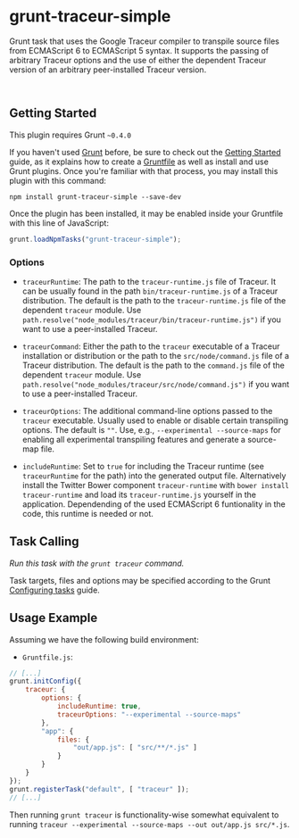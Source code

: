 
# grunt-traceur-simple

Grunt task that uses the Google Traceur compiler to transpile source
files from ECMAScript 6 to ECMAScript 5 syntax. It supports the passing
of arbitrary Traceur options and the use of either the dependent Traceur
version of an arbitrary peer-installed Traceur version.

<p/>
<img src="https://nodei.co/npm/grunt-traceur-simple.png?downloads=true&stars=true" alt=""/>

<p/>
<img src="https://david-dm.org/rse/grunt-traceur-simple.png" alt=""/>

## Getting Started

This plugin requires Grunt `~0.4.0`

If you haven't used [Grunt](http://gruntjs.com/)
before, be sure to check out the [Getting
Started](http://gruntjs.com/getting-started) guide, as it explains how
to create a [Gruntfile](http://gruntjs.com/sample-gruntfile) as well as
install and use Grunt plugins. Once you're familiar with that process,
you may install this plugin with this command:

```shell
npm install grunt-traceur-simple --save-dev
```

Once the plugin has been installed, it may be enabled inside your
Gruntfile with this line of JavaScript:

```js
grunt.loadNpmTasks("grunt-traceur-simple");
```

### Options

- `traceurRuntime`:
  The path to the `traceur-runtime.js` file of Traceur. It can be
  usually found in the path `bin/traceur-runtime.js` of
  a Traceur distribution. The default is the path to the
  `traceur-runtime.js` file of the dependent `traceur` module. Use
  `path.resolve("node_modules/traceur/bin/traceur-runtime.js")` if you
  want to use a peer-installed Traceur.

- `traceurCommand`:
  Either the path to the `traceur` executable of a Traceur installation
  or distribution or the path to the `src/node/command.js`
  file of a Traceur distribution. The default is the path to
  the `command.js` file of the dependent `traceur` module. Use
  `path.resolve("node_modules/traceur/src/node/command.js")` if you want
  to use a peer-installed Traceur.

- `traceurOptions`:
  The additional command-line options passed to the `traceur`
  executable. Usually used to enable or disable certain transpiling
  options. The default is `""`. Use, e.g., `--experimental
  --source-maps` for enabling all experimental transpiling features and
  generate a source-map file.

- `includeRuntime`:
  Set to `true` for including the Traceur runtime (see `traceurRuntime`
  for the path) into the generated output file. Alternatively install
  the Twitter Bower component `traceur-runtime` with `bower install
  traceur-runtime` and load its `traceur-runtime.js` yourself in the
  application. Dependending of the used ECMAScript 6 funtionality
  in the code, this runtime is needed or not.

## Task Calling

_Run this task with the `grunt traceur` command._

Task targets, files and options may be specified according to the Grunt
[Configuring tasks](http://gruntjs.com/configuring-tasks) guide.

## Usage Example

Assuming we have the following build environment:

- `Gruntfile.js`:

```js
// [...]
grunt.initConfig({
    traceur: {
        options: {
            includeRuntime: true,
            traceurOptions: "--experimental --source-maps"
        },
        "app": {
            files: {
                "out/app.js": [ "src/**/*.js" ]
            }
        }
    }
});
grunt.registerTask("default", [ "traceur" ]);
// [...]
```

Then running `grunt traceur` is functionality-wise somewhat equivalent
to running `traceur --experimental --source-maps --out out/app.js src/*.js`.

